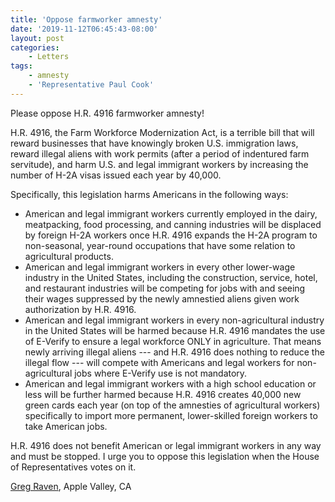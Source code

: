 ```yaml
---
title: 'Oppose farmworker amnesty'
date: '2019-11-12T06:45:43-08:00'
layout: post
categories:
    - Letters
tags:
    - amnesty
    - 'Representative Paul Cook'
---
```


Please oppose H.R. 4916 farmworker amnesty!

H.R. 4916, the Farm Workforce Modernization Act, is a terrible bill that will reward businesses that have knowingly broken U.S. immigration laws, reward illegal aliens with work permits (after a period of indentured farm servitude), and harm U.S. and legal immigrant workers by increasing the number of H-2A visas issued each year by 40,000.

Specifically, this legislation harms Americans in the following ways:

- American and legal immigrant workers currently employed in the dairy, meatpacking, food processing, and canning industries will be displaced by foreign H-2A workers once H.R. 4916 expands the H-2A program to non-seasonal, year-round occupations that have some relation to agricultural products.
- American and legal immigrant workers in every other lower-wage industry in the United States, including the construction, service, hotel, and restaurant industries will be competing for jobs with and seeing their wages suppressed by the newly amnestied aliens given work authorization by H.R. 4916.
- American and legal immigrant workers in every non-agricultural industry in the United States will be harmed because H.R. 4916 mandates the use of E-Verify to ensure a legal workforce ONLY in agriculture. That means newly arriving illegal aliens --- and H.R. 4916 does nothing to reduce the illegal flow --- will compete with Americans and legal workers for non-agricultural jobs where E-Verify use is not mandatory.
- American and legal immigrant workers with a high school education or less will be further harmed because H.R. 4916 creates 40,000 new green cards each year (on top of the amnesties of agricultural workers) specifically to import more permanent, lower-skilled foreign workers to take American jobs.

H.R. 4916 does not benefit American or legal immigrant workers in any way and must be stopped. I urge you to oppose this legislation when the House of Representatives votes on it.

[Greg Raven](https://www.gregraven.org/), Apple Valley, CA